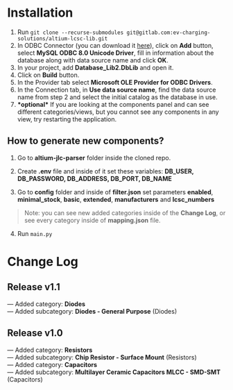 
# Installation
1. Run `git clone --recurse-submodules git@gitlab.com:ev-charging-solutions/altium-lcsc-lib.git`
2. In ODBC Connector (you can download it [here](https://dev.mysql.com/downloads/connector/odbc/)), click on **Add** button, select **MySQL ODBC 8.0 Unicode Driver**, fill in information about the database along with data source name and click **OK**.
3. In your project, add **Database_Lib2.DbLib** and open it.
4. Click on **Build** button.
5. In the Provider tab select **Microsoft OLE Provider for ODBC Drivers**.
6. In the Connection tab, in **Use data source name**, find the data source name from step 2 and select the initial catalog as the database in use.
7. **\*optional\*** If you are looking at the components panel and can see different categories/views, but you cannot see any components in any view, try restarting the application.

## How to generate new components?
1. Go to **altium-jlc-parser** folder inside the cloned repo.
2. Create **.env** file and inside of it set these variables: 
**DB_USER, DB_PASSWORD, DB_ADDRESS, DB_PORT, DB_NAME** 

3. Go to **config** folder and inside of **filter.json** set parameters **enabled**, **minimal_stock**, **basic**, **extended**, **manufacturers** and **lcsc_numbers**
 
> Note: you can see new added categories inside of the **Change Log**, or see every category inside of **mapping.json** file.
4. Run ```main.py```  


# Change Log
## Release v1.1
— Added category: **Diodes** <br>
— Added subcategory: **Diodes  - General Purpose** (Diodes) <br>

## Release v1.0 
— Added category: **Resistors** <br>
— Added subcategory: **Chip Resistor -  Surface Mount** (Resistors) <br>
— Added  category: **Capacitors** <br>
— Added subcategory: **Multilayer Ceramic  Capacitors MLCC - SMD-SMT** (Capacitors)